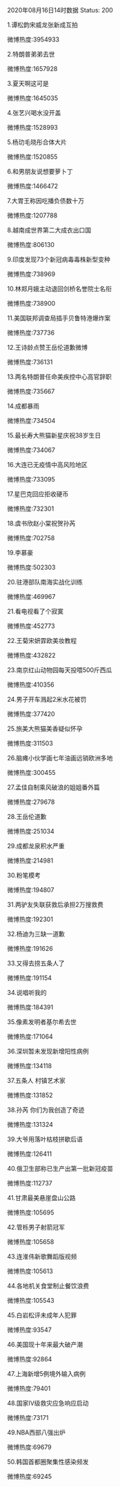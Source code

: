 2020年08月16日14时数据
Status: 200

1.谭松韵宋威龙张新成互拍

微博热度:3954933

2.特朗普弟弟去世

微博热度:1657928

3.夏天啊这可是

微博热度:1645035

4.张艺兴喝水没开盖

微博热度:1528993

5.杨玏毛晓彤合体大片

微博热度:1520855

6.和男朋友说想要萝卜丁

微博热度:1466472

7.大胃王称因吃播负债数十万

微博热度:1207788

8.越南成世界第二大成衣出口国

微博热度:806130

9.印度发现73个新冠病毒毒株新型变种

微博热度:738969

10.林郑月娥主动退回剑桥名誉院士名衔

微博热度:738900

11.美国联邦调查局插手贝鲁特港爆炸案

微博热度:737736

12.王诗龄点赞王岳伦道歉微博

微博热度:736131

13.两名特朗普任命美疾控中心高官辞职

微博热度:735667

14.成都暴雨

微博热度:734504

15.最长寿大熊猫新星庆祝38岁生日

微博热度:734067

16.大连已无疫情中高风险地区

微博热度:733095

17.星巴克回应拒收硬币

微博热度:732301

18.虞书欣赵小棠祝贺孙芮

微博热度:702758

19.李慕豪

微博热度:502303

20.驻港部队南海实战化训练

微博热度:469967

21.看电视看了个寂寞

微博热度:452773

22.王菊宋妍霏欧美妆教程

微博热度:432822

23.南京红山动物园每天投喂500斤西瓜

微博热度:410356

24.男子开车溅起2米水花被罚

微博热度:377420

25.旅美大熊猫美香疑似怀孕

微博热度:311503

26.脑瘫小伙学画七年油画远销欧洲多地

微博热度:300455

27.孟佳自制乘风破浪的姐姐番外篇

微博热度:279678

28.王岳伦道歉

微博热度:251034

29.成都龙泉积水严重

微博热度:214981

30.粉笔模考

微博热度:194807

31.两驴友失联获救后承担2万搜救费

微博热度:192301

32.杨迪为三缺一道歉

微博热度:191626

33.又得去捞五条人了

微博热度:191154

34.说唱听我的

微博热度:184391

35.像素发明者基尔希去世

微博热度:171064

36.深圳暂未发现新增阳性病例

微博热度:134118

37.五条人 村镇艺术家

微博热度:131852

38.孙芮 你们为我创造了奇迹

微博热度:131324

39.大爷用落叶枯枝拼歇后语

微博热度:126411

40.俄卫生部称已生产出第一批新冠疫苗

微博热度:112737

41.甘肃最美悬崖盘山公路

微博热度:105695

42.管栎男子射箭冠军

微博热度:105658

43.连淮伟新歌舞蹈版视频

微博热度:105613

44.各地机关食堂制止餐饮浪费

微博热度:105543

45.白岩松评未成年人犯罪

微博热度:93547

46.美国现十年来最大破产潮

微博热度:92864

47.上海新增5例境外输入病例

微博热度:79401

48.国家Ⅳ级救灾应急响应启动

微博热度:73171

49.NBA西部八强出炉

微博热度:69679

50.韩国首都圈聚集性感染频发

微博热度:69245

